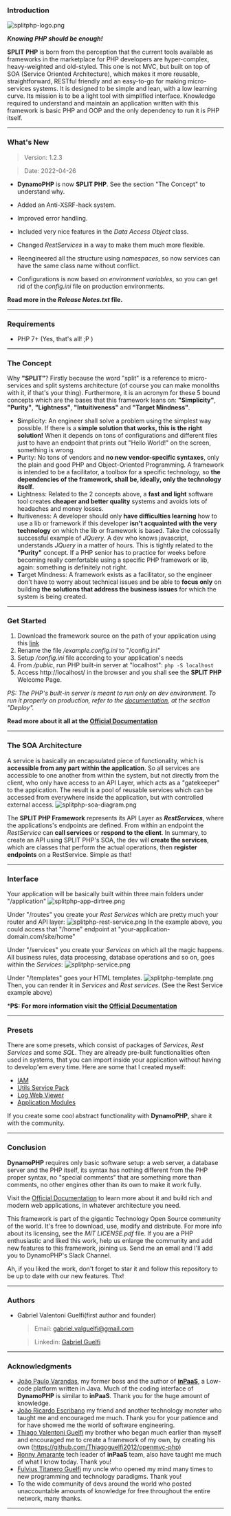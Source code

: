 ### Introduction ###
![splitphp-logo.png](https://split-php-framework.s3.sa-east-1.amazonaws.com/SPLIT_PHP-logo-full.png)

***Knowing PHP should be enough!***

**SPLIT PHP** is born from the perception that the current tools available as frameworks in the marketplace for PHP developers are hyper-complex, heavy-weighted and old-styled. This one is not MVC, but built on top of SOA (Service Oriented Architecture), which makes it more reusable, straightforward, RESTful friendly and an easy-to-go for making micro-services systems. It is designed to be simple and lean, with a low learning curve. Its mission is to be a light tool with simplified interface. Knowledge required to understand and maintain an application written with this framework is basic PHP and OOP and the only dependency to run it is PHP itself.

---

### What's New ###

> Version: 1.2.3

> Date: 2022-04-26

* **DynamoPHP** is now **SPLIT PHP**. See the section "The Concept" to understand why.

* Added an Anti-XSRF-hack system.

* Improved error handling.

* Included very nice features in the *Data Access Object* class.

* Changed *RestServices* in a way to make them much more flexible.

* Reengineered all the structure using *namespaces*, so now services can have the same class name without conflict.

* Configurations is now based on *environment variables*, so you can get rid of the *config.ini* file on production environments.

**Read more in the *Release Notes.txt* file.**

---

### Requirements ###
* PHP 7+ (Yes, that's all! ;P )

---

### The Concept ###
Why **"SPLIT"**? Firstly because the word "split" is a reference to micro-services and split systems architecture (of course you can make monoliths with it, if that's your thing). Furthermore, it is an acronym for these 5 bound concepts which are the bases that this framework leans on: **"Simplicity"**, **"Purity"**, **"Lightness"**, **"Intuitiveness"** and **"Target Mindness"**.

* **S**implicity: An engineer shall solve a problem using the simplest way possible. If there is a **simple solution that works, this is the right solution!** When it depends on tons of configurations and different files just to have an endpoint that prints out "Hello World!" on the screen, something is wrong.
* **P**urity: No tons of vendors and **no new vendor-specific syntaxes**, only the plain and good PHP and Object-Oriented Programming. A framework is intended to be a facilitator, a toolbox for a specific technology, so **the dependencies of the framework, shall be, ideally, only the technology itself**.
* **L**ightness: Related to the 2 concepts above, a **fast and light** software tool creates **cheaper and better quality** systems and avoids lots of headaches and money losses.
* **I**tuitiveness: A developer should only **have difficulties learning** how to use a lib or framework if this developer **isn't acquainted with the very technology** on which the lib or framework is based. Take the colossally successful example of *JQuery*. A dev who knows javascript, understands *JQuery* in a matter of hours. This is tightly related to the **"Purity"** concept. If a PHP senior has to practice for weeks before becoming really comfortable using a specific PHP framework or lib, again: something is definitely not right.
* **T**arget Mindness: A framework exists as a facilitator, so the engineer don't have to worry about technical issues and be able to **focus only** on building **the solutions that address the business issues** for which the system is being created.

---

### Get Started ###
1. Download the framework source on the path of your application using this [link](https://github.com/gabriel-guelfi/DynamoPHP/archive/refs/tags/v1.2.zip) 
2. Rename the file */example.config.ini* to "/config.ini"
3. Setup */config.ini* file according to your application's needs
4. From */public*, run PHP built-in server at "localhost": `php -S localhost`
5. Access http://localhost/ in the browser and you shall see the **SPLIT PHP** Welcome Page.

*PS: The PHP's built-in server is meant to run only on dev environment. To run it properly on production, refer to the [documentation](http://splitphp.org/docs#deploy), at the section "Deploy".*

**Read more about it all at the [Official Documentation](http://splitphp.org/docs#getstarted)**

---

### The SOA Architecture ###
A service is basically an encapsulated piece of functionality, which is **accessible from any part within the application**. So all services are accessible to one another from within the system, but not directly from the client, who only have access to an API Layer, which acts as a "gatekeeper" to the application. The result is a pool of reusable services which can be accessed from everywhere inside the application, but with controlled external access.
![splitphp-soa-diagram.png](https://split-php-framework.s3.sa-east-1.amazonaws.com/introduction-soa-1.png)

The **SPLIT PHP Framework** represents its API Layer as ***RestServices***, where the applications's endpoints are defined. From within an endpoint the *RestService* can **call services** or **respond to the client**. In summary, to create an API using SPLIT PHP's SOA, the dev will **create the services**, which are classes that perform the actual operations, then **register endpoints** on a RestService. Simple as that!

---

### Interface ###
Your application will be basically built within three main folders under "/application"
![splitphp-app-dirtree.png](https://splitphp-resources.s3.sa-east-1.amazonaws.com/img-docs/Dynamo-application-dirtree.png)

Under "/routes" you create your *Rest Services* which are pretty much your router and API layer:
![splitphp-rest-service.png](https://splitphp-resources.s3.sa-east-1.amazonaws.com/img-docs/dynamo-restservice-example.png)
In the example above, you could access that "/home" endpoint at "your-application-domain.com/site/home"

Under "/services" you create your *Services* on which all the magic happens. All business rules, data processing, database operations and so on, goes within the *Services*:
![splitphp-service.png](https://splitphp-resources.s3.sa-east-1.amazonaws.com/img-docs/dynamo-service-example.png)

Under "/templates" goes your HTML templates.
![splitphp-template.png](https://splitphp-resources.s3.sa-east-1.amazonaws.com/img-docs/dynamo-template-example.png)
Then, you can render it in *Services* and *Rest services*. (See the Rest Service example above)

***PS: For more information visit the [Official Documentation](http://docs.splitphp.org)**

---

### Presets ###
There are some presets, which consist of packages of *Services*, *Rest Services* and some *SQL*. They are already pre-built functionalities often used in systems, that you can import inside your application without having to develop'em every time. Here are some that I created myself:

* [IAM](https://github.com/gabriel-guelfi/IAM)
* [Utils Service Pack](https://github.com/gabriel-guelfi/Utils-Service-Pack)
* [Log Web Viewer](https://github.com/gabriel-guelfi/Log-Webviewer)
* [Application Modules](https://github.com/gabriel-guelfi/Application-Modules)

If you create some cool abstract functionality with **DynamoPHP**, share it with the community.

---

### Conclusion ###
**DynamoPHP** requires only basic software setup: a web server, a database server and the PHP itself, its syntax has nothing different from the PHP proper syntax, no "special comments" that are something more than comments, no other engines other than its own to make it work fully.

Visit the [Official Documentation](http://docs.splitphp.org) to learn more about it and build rich and modern web applications, in whatever architecture you need.

This framework is part of the gigantic Technology Open Source community of the world. It's free to download, use, modify and distribute. For more info about its licensing, see the *MIT LICENSE.pdf* file. If you are a PHP enthusiastic and liked this work, help us enlarge the community and add new features to this framework, joining us. Send me an email and I'll add you to DynamoPHP's Slack Channel.

Ah, if you liked the work, don't forget to star it and follow this repository to be up to date with our new features. Thx!

---
### Authors ###
* Gabriel Valentoni Guelfi(first author and founder)
  > Email: gabriel.valguelfi@gmail.com

  > Linkedin: [Gabriel Guelfi](https://br.linkedin.com/in/gabriel-valentoni-guelfi-30ba8b4b)

---

### Acknowledgments ###
* [João Paulo Varandas](https://www.linkedin.com/in/joaovarandas/), my former boss and the author of **[inPaaS](https://www.inpaas.com/)**, a Low-code platform written in Java. Much of the coding interface of **DynamoPHP** is similar to **inPaaS**. Thank you for the huge amount of knowledge.
* [João Ricardo Escribano](https://www.linkedin.com/in/joaoescribano/) my friend and another technology monster who taught me and encouraged me much. Thank you for your patience and for have showed me the world of software engineering.
* [Thiago Valentoni Guelfi](https://www.linkedin.com/in/thiago-valentoni-guelfi-198a4174/) my brother who began much earlier than myself and encouraged me to create a framework of my own, by creating his own (https://github.com/Thiagoguelfi2012/openmvc-php)
* [Ronny Amarante](https://www.linkedin.com/in/ronnyamarante/) tech leader of **inPaaS** team, also have taught me much of what I know today. Thank you!
* [Fulvius Titanero Guelfi](https://www.linkedin.com/in/fulviusguelfi/) my uncle who opened my mind many times to new programming and technology paradigms. Thank you!
* To the wide community of devs around the world who posted unaccountable amounts of knowledge for free throughout the entire network, many thanks.

---